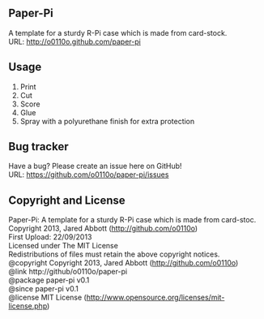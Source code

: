 Paper-Pi
-----------
A template for a sturdy R-Pi case which is made from card-stock.<br>
URL: http://o0110o.github.com/paper-pi

Usage
-----
1. Print
2. Cut
3. Score
5. Glue
6. Spray with a polyurethane finish for extra protection

Bug tracker
-----------
Have a bug? Please create an issue here on GitHub!<br>
URL: https://github.com/o0110o/paper-pi/issues

Copyright and License
---------------------
Paper-Pi: A template for a sturdy R-Pi case which is made from card-stoc.
Copyright 2013, Jared Abbott (http://github.com/o0110o)<br>
First Upload: 22/09/2013<br>
Licensed under The MIT License<br>
Redistributions of files must retain the above copyright notices.<br>
@copyright     Copyright 2013, Jared Abbott (http://github.com/o0110o)<br>
@link          http://github/o0110o/paper-pi<br>
@package       paper-pi v0.1<br>
@since         paper-pi v0.1<br>
@license       MIT License (http://www.opensource.org/licenses/mit-license.php)<br>